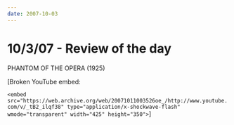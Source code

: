 ```yaml
---
date: 2007-10-03
---
```

# 10/3/07 - Review of the day

PHANTOM OF THE OPERA (1925)

[Broken YouTube embed:

`<embed src="https://web.archive.org/web/20071011003526oe_/http://www.youtube.com/v/_tB2_ilqf38" type="application/x-shockwave-flash" wmode="transparent" width="425" height="350">`]